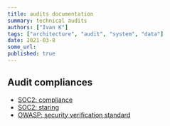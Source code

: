 ```yaml
---
title: audits documentation
summary: technical audits
authors: ["Ivan K"]
tags: ["architecture", "audit", "system", "data"]
date: 2021-03-8
some_url:
published: true
---
```


## Audit compliances

- [SOC2: compliance](https://www.imperva.com/learn/data-security/soc-2-compliance)
- [SOC2: staring](https://latacora.micro.blog/2020/03/12/the-soc-starting.html)
- [OWASP: security verification standard](https://owasp-aasvs.readthedocs.io/en/latest/)

